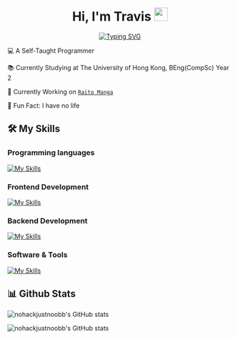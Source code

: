 <h1 align='center'>
  Hi, I'm Travis <img width="30px" src="https://raw.githubusercontent.com/iampavangandhi/iampavangandhi/master/gifs/Hi.gif">
</h1>

<span align="center">

[![Typing SVG](https://readme-typing-svg.demolab.com?font=Fira+Code&pause=1000&center=true&random=false&width=435&lines=Computer+Science+Student;Full+Stack+Developer;HKU+Student)](https://git.io/typing-svg)

</span>

💻 A Self-Taught Programmer

📚 Currently Studying at The University of Hong Kong, BEng(CompSc) Year 2

🔭 Currently Working on [`Raito Manga`](https://github.com/nohackjustnoobb/Raito-Manga)

🌟 Fun Fact: I have no life

## 🛠️ My Skills

### Programming languages

[![My Skills](https://skillicons.dev/icons?i=cpp,py,java,go,dart,js,ts)](https://skillicons.dev)

### Frontend Development

[![My Skills](https://skillicons.dev/icons?i=html,css,scss,react)](https://skillicons.dev)

### Backend Development

[![My Skills](https://skillicons.dev/icons?i=nodejs,express,nextjs,sqlite)](https://skillicons.dev)

### Software & Tools

[![My Skills](https://skillicons.dev/icons?i=vscode,git,github,figma,docker,cmake,nginx,yarn,vim)](https://skillicons.dev)

## 📊 Github Stats

![nohackjustnoobb's GitHub stats](https://github-readme-stats.vercel.app/api?username=nohackjustnoobb&rank_icon=github)

![nohackjustnoobb's GitHub stats](https://github-readme-stats.vercel.app/api/top-langs?username=nohackjustnoobb&show_icons=true&locale=en&layout=compact)
